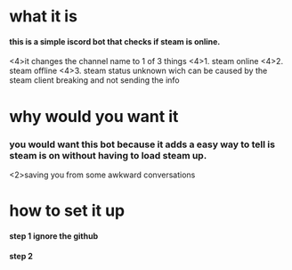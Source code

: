 # what it is
<h4> this is a simple iscord bot that checks if steam is online.</h4>
<4>it changes the channel name to 1 of 3 things </4>
<4>1. steam online</4>
<4>2. steam offline</4>
<4>3. steam status unknown wich can be caused by the steam client breaking and not sending the info </h4>


# why would you want it 

<h3> you would want this bot because it adds a easy way to tell is steam is on without having to load steam up.</h3>
<2>saving you from some awkward conversations </h2>


# how to set it up

<h4> step 1 ignore the github</h4>
<h4>step 2 </h4>
